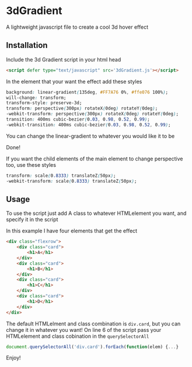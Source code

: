 # 3dGradient
A lightweight javascript file to create a cool 3d hover effect

## Installation

Include the 3d Gradient script in your html head
```html
<script defer type="text/javascript" src='3dGradient.js'></script>
```

In the element that your want the effect add these styles
```css
background: linear-gradient(135deg, #FF7A76 0%, #ffe076 100%);
will-change: transform;
transform-style: preserve-3d;
transform: perspective(300px) rotateX(0deg) rotateY(0deg);
-webkit-transform: perspective(300px) rotateX(0deg) rotateY(0deg);
transition: 400ms cubic-bezier(0.03, 0.98, 0.52, 0.99);
-webkit-transition: 400ms cubic-bezier(0.03, 0.98, 0.52, 0.99);
```
You can change the linear-gradient to whatever you would like it to be

Done!

If you want the child elements of the main element to change perspective too, use these styles
```css
transform: scale(0.8333) translateZ(50px);
-webkit-transform: scale(0.8333) translateZ(50px);
```

## Usage

To use the script just add A class to whatever HTMLelement you want, and specify it in the script

In this example I have four elements that get the effect
```html
<div class="flexrow">
    <div class="card">
        <h1>A</h1>
    </div>
    <div class="card">
        <h1>B</h1>
    </div>
    <div class="card">
        <h1>C</h1>
    </div>
    <div class="card">
        <h1>D</h1>
    </div>
</div>
```

The default HTMLelment and class combination is `div.card`, but you can change it in whatever you want!
On line 6 of the script pass your HTMLelement and class cobination in the `querySelectorAll`
```js
document.querySelectorAll('div.card').forEach(function(elem) {...}
```
Enjoy!
